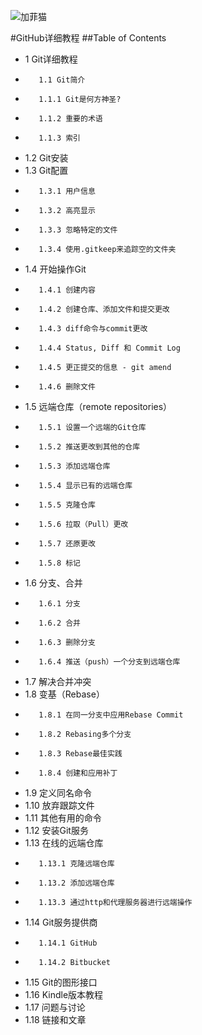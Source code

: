 ![加菲猫](http://pic.cnblogs.com/avatar/614759/20150806155546.png)

#GitHub详细教程
##Table of Contents

*    1 Git详细教程
*        1.1 Git简介
*        1.1.1 Git是何方神圣?
*        1.1.2 重要的术语
*        1.1.3 索引
*    1.2 Git安装
*    1.3 Git配置
*        1.3.1 用户信息
*        1.3.2 高亮显示
*        1.3.3 忽略特定的文件
*        1.3.4 使用.gitkeep来追踪空的文件夹
*    1.4 开始操作Git
*        1.4.1 创建内容
*        1.4.2 创建仓库、添加文件和提交更改
*        1.4.3 diff命令与commit更改
*        1.4.4 Status, Diff 和 Commit Log
*        1.4.5 更正提交的信息 - git amend
*        1.4.6 删除文件
*    1.5 远端仓库（remote repositories）
*        1.5.1 设置一个远端的Git仓库
*        1.5.2 推送更改到其他的仓库
*        1.5.3 添加远端仓库
*        1.5.4 显示已有的远端仓库
*        1.5.5 克隆仓库
*        1.5.6 拉取（Pull）更改
*        1.5.7 还原更改
*        1.5.8 标记
*    1.6 分支、合并
*        1.6.1 分支
*        1.6.2 合并
*        1.6.3 删除分支
*        1.6.4 推送（push）一个分支到远端仓库
*    1.7 解决合并冲突
*    1.8 变基（Rebase）
*        1.8.1 在同一分支中应用Rebase Commit
*        1.8.2 Rebasing多个分支
*        1.8.3 Rebase最佳实践
*        1.8.4 创建和应用补丁
*    1.9 定义同名命令
*    1.10 放弃跟踪文件
*    1.11 其他有用的命令
*    1.12 安装Git服务
*    1.13 在线的远端仓库
*        1.13.1 克隆远端仓库
*        1.13.2 添加远端仓库
*        1.13.3 通过http和代理服务器进行远端操作
*    1.14 Git服务提供商
*        1.14.1 GitHub
*        1.14.2 Bitbucket
*    1.15 Git的图形接口
*    1.16 Kindle版本教程
*    1.17 问题与讨论
*    1.18 链接和文章
